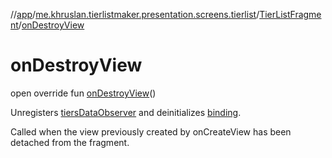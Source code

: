 //[app](../../../index.md)/[me.khruslan.tierlistmaker.presentation.screens.tierlist](../index.md)/[TierListFragment](index.md)/[onDestroyView](on-destroy-view.md)

# onDestroyView

open override fun [onDestroyView](on-destroy-view.md)()

Unregisters [tiersDataObserver](tiers-data-observer.md) and deinitializes [binding](binding.md).

Called when the view previously created by onCreateView has been detached from the fragment.
